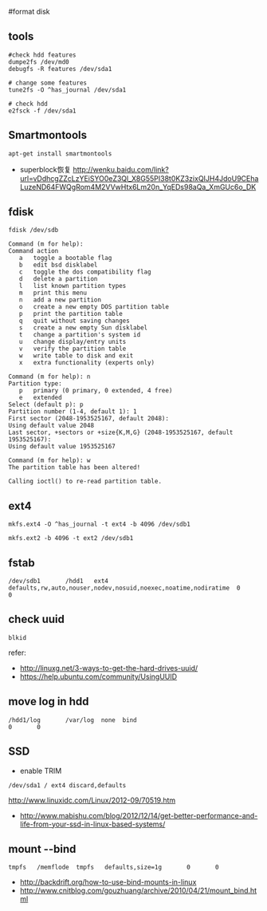 #format disk


## tools

```
#check hdd features
dumpe2fs /dev/md0 
debugfs -R features /dev/sda1

# change some features
tune2fs -O ^has_journal /dev/sda1

# check hdd 
e2fsck -f /dev/sda1

```

## Smartmontools

```
apt-get install smartmontools

```

* superblock恢复 <http://wenku.baidu.com/link?url=vDdhcgZZcLzYEiSYO0eZ3Ql_X8G55PI38t0KZ3zixQIJH4JdoU9CEhaLuzeND64FWQgRom4M2VVwHtx6Lm20n_YqEDs98aQa_XmGUc6o_DK>

## fdisk

`fdisk /dev/sdb`

```
Command (m for help):
Command action
   a   toggle a bootable flag
   b   edit bsd disklabel
   c   toggle the dos compatibility flag
   d   delete a partition
   l   list known partition types
   m   print this menu
   n   add a new partition
   o   create a new empty DOS partition table
   p   print the partition table
   q   quit without saving changes
   s   create a new empty Sun disklabel
   t   change a partition's system id
   u   change display/entry units
   v   verify the partition table
   w   write table to disk and exit
   x   extra functionality (experts only)

Command (m for help): n
Partition type:
   p   primary (0 primary, 0 extended, 4 free)
   e   extended
Select (default p): p
Partition number (1-4, default 1): 1
First sector (2048-1953525167, default 2048): 
Using default value 2048
Last sector, +sectors or +size{K,M,G} (2048-1953525167, default 1953525167): 
Using default value 1953525167

Command (m for help): w
The partition table has been altered!

Calling ioctl() to re-read partition table.
```


## ext4


```
mkfs.ext4 -O ^has_journal -t ext4 -b 4096 /dev/sdb1 

mkfs.ext2 -b 4096 -t ext2 /dev/sdb1

```

## fstab

```
/dev/sdb1       /hdd1   ext4    defaults,rw,auto,nouser,nodev,nosuid,noexec,noatime,nodiratime  0       0

```


## check uuid

```
blkid
```

refer: 
* <http://linuxg.net/3-ways-to-get-the-hard-drives-uuid/>
* <https://help.ubuntu.com/community/UsingUUID>


## move log in hdd

```
/hdd1/log       /var/log  none  bind                                                            0       0

```

## SSD

* enable TRIM

```
/dev/sda1 / ext4 discard,defaults
```
<http://www.linuxidc.com/Linux/2012-09/70519.htm>
* <http://www.mabishu.com/blog/2012/12/14/get-better-performance-and-life-from-your-ssd-in-linux-based-systems/>

## mount  --bind

```
tmpfs   /memflode  tmpfs   defaults,size=1g       0       0

```

* <http://backdrift.org/how-to-use-bind-mounts-in-linux>
* <http://www.cnitblog.com/gouzhuang/archive/2010/04/21/mount_bind.html>
